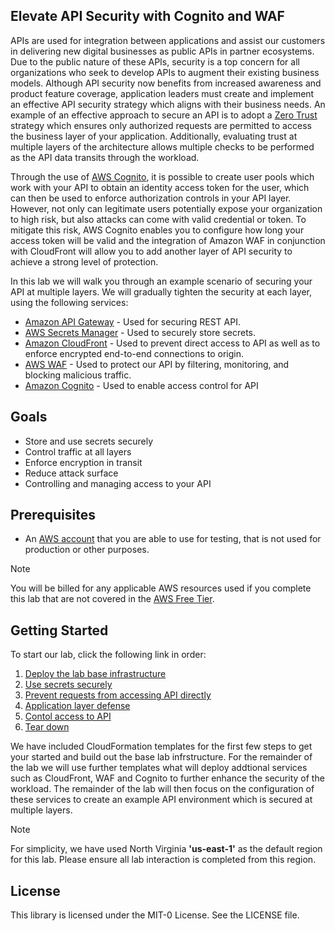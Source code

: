 ## Elevate API Security with Cognito and WAF

APIs are used for integration between applications and assist our customers in delivering new digital businesses as public APIs in partner ecosystems. Due to the public nature of these APIs, security is a top concern for all organizations who seek to develop APIs to augment their existing business models. Although API security now benefits from increased awareness and product feature coverage, application leaders must create and implement an effective API security strategy which aligns with their business needs. An example of an effective approach to secure an API is to adopt a [Zero Trust](https://aws.amazon.com/blogs/publicsector/how-to-think-about-zero-trust-architectures-on-aws/) strategy which ensures only authorized requests are permitted to access the business layer of your application. Additionally, evaluating trust at multiple layers of the architecture allows multiple checks to be performed as the API data transits through the workload.

Through the use of [AWS Cognito](https://aws.amazon.com/cognito/), it is possible to create user pools which work with your API to obtain an identity access token for the user, which can then be used to enforce authorization controls in your API layer. However, not only can legitimate users potentially expose your organization to high risk, but also attacks can come with valid credential or token. To mitigate this risk, AWS Cognito enables you to configure how long your access token will be valid and the integration of Amazon WAF in conjunction with CloudFront will allow you to add another layer of API security to achieve a strong level of protection.

In this lab we will walk you through an example scenario of securing your API at multiple layers. We will gradually tighten the security at each layer, using the following services:

* [Amazon API Gateway](https://docs.aws.amazon.com/apigateway/latest/developerguide/welcome.html) - Used for securing REST API.
* [AWS Secrets Manager](https://docs.aws.amazon.com/secretsmanager/latest/userguide/intro.html) - Used to securely store secrets.
* [Amazon CloudFront](https://docs.aws.amazon.com/AmazonCloudFront/latest/DeveloperGuide/Introduction.html) - Used to prevent direct access to API as well as to enforce encrypted end-to-end connections to origin.
* [AWS WAF](https://docs.aws.amazon.com/waf/latest/developerguide/waf-chapter.html) - Used to protect our API by filtering, monitoring, and blocking malicious traffic.
* [Amazon Cognito](https://docs.aws.amazon.com/cognito/latest/developerguide/what-is-amazon-cognito.html) - Used to enable access control for API

## Goals

* Store and use secrets securely
* Control traffic at all layers
* Enforce encryption in transit
* Reduce attack surface
* Controlling and managing access to your API

## Prerequisites

* An [AWS account](https://portal.aws.amazon.com/gp/aws/developer/registration/index.html) that you are able to use for testing, that is not used for production or other purposes.

> [!NOTE]
> You will be billed for any applicable AWS resources used if you complete this lab that are not covered in the [AWS Free Tier](https://aws.amazon.com/free/).


## Getting Started
To start our lab, click the following link in order:

1. [Deploy the lab base infrastructure](./content/300_Multilayered_API_Security_with_Cognito_and_WAF/1_deploy_the_lab_base_infrastructure.md)
2. [Use secrets securely](./content/300_Multilayered_API_Security_with_Cognito_and_WAF/2_use_secrets_securely.md)
3. [Prevent requests from accessing API directly](./content/300_Multilayered_API_Security_with_Cognito_and_WAF/3_prevent_requests_from_accessing_API_directly.md)
4. [Application layer defense](./content/300_Multilayered_API_Security_with_Cognito_and_WAF/4_application_layer_defence.md)
5. [Contol access to API](./content/300_Multilayered_API_Security_with_Cognito_and_WAF/5_control_access_to_API.md)
6. [Tear down](./content/300_Multilayered_API_Security_with_Cognito_and_WAF/6_teardown.md)

We have included CloudFormation templates for the first few steps to get your started and build out the base lab infrstructure. For the remainder of the lab we will use further templates what will deploy addtional services such as CloudFront, WAF and Cognito to further enhance the security of the workload. The remainder of the lab will then focus on the configuration of these services to create an example API environment which is secured at multiple layers.

> [!NOTE]
> For simplicity, we have used North Virginia **'us-east-1'** as the default region for this lab. Please ensure all lab interaction is completed from this region.

## License

This library is licensed under the MIT-0 License. See the LICENSE file.

